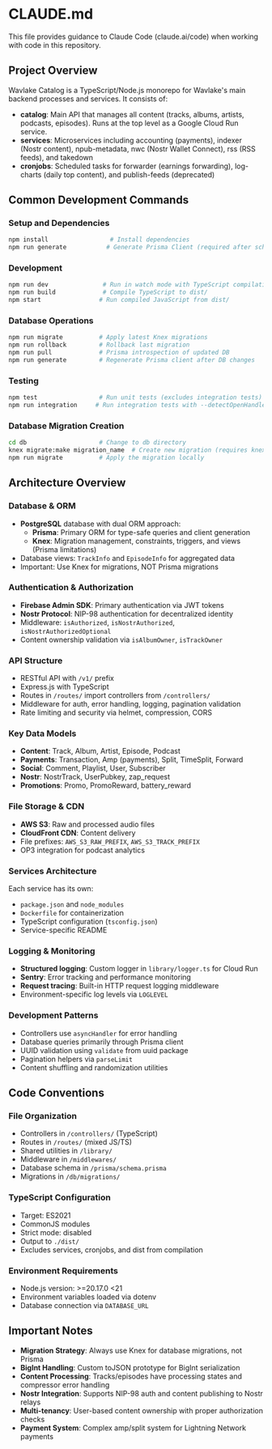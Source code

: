 # CLAUDE.md

This file provides guidance to Claude Code (claude.ai/code) when working with code in this repository.

## Project Overview

Wavlake Catalog is a TypeScript/Node.js monorepo for Wavlake's main backend processes and services. It consists of:

- **catalog**: Main API that manages all content (tracks, albums, artists, podcasts, episodes). Runs at the top level as a Google Cloud Run service.
- **services**: Microservices including accounting (payments), indexer (Nostr content), npub-metadata, nwc (Nostr Wallet Connect), rss (RSS feeds), and takedown
- **cronjobs**: Scheduled tasks for forwarder (earnings forwarding), log-charts (daily top content), and publish-feeds (deprecated)

## Common Development Commands

### Setup and Dependencies

```bash
npm install                 # Install dependencies
npm run generate           # Generate Prisma Client (required after schema changes)
```

### Development

```bash
npm run dev               # Run in watch mode with TypeScript compilation and nodemon
npm run build             # Compile TypeScript to dist/
npm start                # Run compiled JavaScript from dist/
```

### Database Operations

```bash
npm run migrate          # Apply latest Knex migrations
npm run rollback         # Rollback last migration
npm run pull             # Prisma introspection of updated DB
npm run generate         # Regenerate Prisma client after DB changes
```

### Testing

```bash
npm test                 # Run unit tests (excludes integration tests)
npm run integration     # Run integration tests with --detectOpenHandles --forceExit
```

### Database Migration Creation

```bash
cd db                    # Change to db directory
knex migrate:make migration_name  # Create new migration (requires knex CLI: npm install knex -g)
npm run migrate          # Apply the migration locally
```

## Architecture Overview

### Database & ORM

- **PostgreSQL** database with dual ORM approach:
  - **Prisma**: Primary ORM for type-safe queries and client generation
  - **Knex**: Migration management, constraints, triggers, and views (Prisma limitations)
- Database views: `TrackInfo` and `EpisodeInfo` for aggregated data
- Important: Use Knex for migrations, NOT Prisma migrations

### Authentication & Authorization

- **Firebase Admin SDK**: Primary authentication via JWT tokens
- **Nostr Protocol**: NIP-98 authentication for decentralized identity
- Middleware: `isAuthorized`, `isNostrAuthorized`, `isNostrAuthorizedOptional`
- Content ownership validation via `isAlbumOwner`, `isTrackOwner`

### API Structure

- RESTful API with `/v1/` prefix
- Express.js with TypeScript
- Routes in `/routes/` import controllers from `/controllers/`
- Middleware for auth, error handling, logging, pagination validation
- Rate limiting and security via helmet, compression, CORS

### Key Data Models

- **Content**: Track, Album, Artist, Episode, Podcast
- **Payments**: Transaction, Amp (payments), Split, TimeSplit, Forward
- **Social**: Comment, Playlist, User, Subscriber
- **Nostr**: NostrTrack, UserPubkey, zap_request
- **Promotions**: Promo, PromoReward, battery_reward

### File Storage & CDN

- **AWS S3**: Raw and processed audio files
- **CloudFront CDN**: Content delivery
- File prefixes: `AWS_S3_RAW_PREFIX`, `AWS_S3_TRACK_PREFIX`
- OP3 integration for podcast analytics

### Services Architecture

Each service has its own:

- `package.json` and `node_modules`
- `Dockerfile` for containerization
- TypeScript configuration (`tsconfig.json`)
- Service-specific README

### Logging & Monitoring

- **Structured logging**: Custom logger in `library/logger.ts` for Cloud Run
- **Sentry**: Error tracking and performance monitoring
- **Request tracing**: Built-in HTTP request logging middleware
- Environment-specific log levels via `LOGLEVEL`

### Development Patterns

- Controllers use `asyncHandler` for error handling
- Database queries primarily through Prisma client
- UUID validation using `validate` from uuid package
- Pagination helpers via `parseLimit`
- Content shuffling and randomization utilities

## Code Conventions

### File Organization

- Controllers in `/controllers/` (TypeScript)
- Routes in `/routes/` (mixed JS/TS)
- Shared utilities in `/library/`
- Middleware in `/middlewares/`
- Database schema in `/prisma/schema.prisma`
- Migrations in `/db/migrations/`

### TypeScript Configuration

- Target: ES2021
- CommonJS modules
- Strict mode: disabled
- Output to `./dist/`
- Excludes services, cronjobs, and dist from compilation

### Environment Requirements

- Node.js version: >=20.17.0 <21
- Environment variables loaded via dotenv
- Database connection via `DATABASE_URL`

## Important Notes

- **Migration Strategy**: Always use Knex for database migrations, not Prisma
- **BigInt Handling**: Custom toJSON prototype for BigInt serialization
- **Content Processing**: Tracks/episodes have processing states and compressor error handling
- **Nostr Integration**: Supports NIP-98 auth and content publishing to Nostr relays
- **Multi-tenancy**: User-based content ownership with proper authorization checks
- **Payment System**: Complex amp/split system for Lightning Network payments
